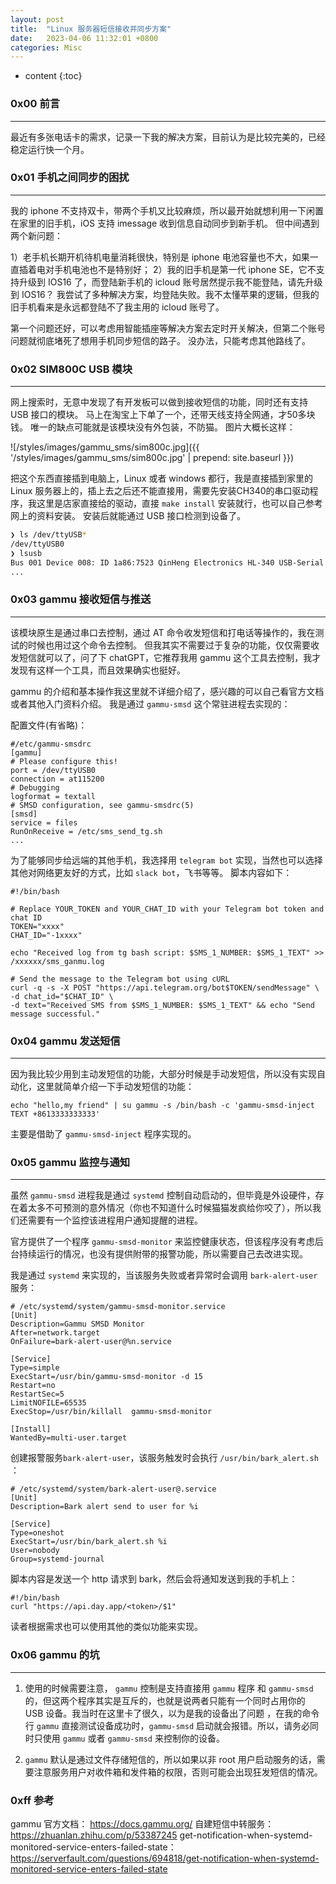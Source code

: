 ```yaml
---
layout: post
title:  "Linux 服务器短信接收并同步方案"
date:   2023-04-06 11:32:01 +0800
categories: Misc
---
```


* content
{:toc}



### 0x00 前言
--------------------

最近有多张电话卡的需求，记录一下我的解决方案，目前认为是比较完美的，已经稳定运行快一个月。


### 0x01 手机之间同步的困扰
--------------------

我的 iphone 不支持双卡，带两个手机又比较麻烦，所以最开始就想利用一下闲置在家里的旧手机，iOS 支持 imessage 收到信息自动同步到新手机。 但中间遇到两个新问题： 

1）老手机长期开机待机电量消耗很快，特别是 iphone 电池容量也不大，如果一直插着电对手机电池也不是特别好；
2）我的旧手机是第一代 iphone SE，它不支持升级到 IOS16 了，而登陆新手机的 icloud 账号居然提示我不能登陆，请先升级到 IOS16？ 我尝试了多种解决方案，均登陆失败。我不太懂苹果的逻辑，但我的旧手机看来是永远都登陆不了我主用的 icloud 账号了。

第一个问题还好，可以考虑用智能插座等解决方案去定时开关解决，但第二个账号问题就彻底堵死了想用手机同步短信的路子。 没办法，只能考虑其他路线了。


### 0x02 SIM800C USB 模块
----------

网上搜索时，无意中发现了有开发板可以做到接收短信的功能，同时还有支持 USB 接口的模块。 马上在淘宝上下单了一个，还带天线支持全网通，才50多块钱。 唯一的缺点可能就是该模块没有外包装，不防猫。
图片大概长这样：

![/styles/images/gammu_sms/sim800c.jpg]({{ '/styles/images/gammu_sms/sim800c.jpg' | prepend: site.baseurl }})

把这个东西直接插到电脑上，Linux 或者 windows 都行，我是直接插到家里的 Linux 服务器上的，插上去之后还不能直接用，需要先安装CH340的串口驱动程序，我这里是店家直接给的驱动，直接 `make install` 安装就行，也可以自己参考网上的资料安装。 安装后就能通过 USB 接口检测到设备了。


```bash
❯ ls /dev/ttyUSB*
/dev/ttyUSB0
❯ lsusb
Bus 001 Device 008: ID 1a86:7523 QinHeng Electronics HL-340 USB-Serial adapter
...
```



### 0x03 gammu 接收短信与推送
----------------------------
该模块原生是通过串口去控制，通过 AT 命令收发短信和打电话等操作的，我在测试的时候也用过这个命令去控制。 但我其实不需要过于复杂的功能，仅仅需要收发短信就可以了，问了下 chatGPT，它推荐我用 gammu 这个工具去控制，我才发现有这样一个工具，而且效果确实也挺好。 

gammu 的介绍和基本操作我这里就不详细介绍了，感兴趣的可以自己看官方文档或者其他入门资料介绍。 我是通过 `gammu-smsd` 这个常驻进程去实现的：


配置文件(有省略)：
```
#/etc/gammu-smsdrc
[gammu]
# Please configure this!
port = /dev/ttyUSB0
connection = at115200
# Debugging
logformat = textall
# SMSD configuration, see gammu-smsdrc(5)
[smsd]
service = files
RunOnReceive = /etc/sms_send_tg.sh
...
```

为了能够同步给远端的其他手机，我选择用 `telegram bot` 实现，当然也可以选择其他对网络更友好的方式，比如 `slack bot`，飞书等等。 脚本内容如下：

```
#!/bin/bash

# Replace YOUR_TOKEN and YOUR_CHAT_ID with your Telegram bot token and chat ID
TOKEN="xxxx"
CHAT_ID="-1xxxx"

echo "Received log from tg bash script: $SMS_1_NUMBER: $SMS_1_TEXT" >> /xxxxxx/sms_ganmu.log

# Send the message to the Telegram bot using cURL
curl -q -s -X POST "https://api.telegram.org/bot$TOKEN/sendMessage" \
-d chat_id="$CHAT_ID" \
-d text="Received SMS from $SMS_1_NUMBER: $SMS_1_TEXT" && echo "Send message successful."
```

### 0x04 gammu 发送短信
-----------------------

因为我比较少用到主动发短信的功能，大部分时候是手动发短信，所以没有实现自动化，这里就简单介绍一下手动发短信的功能：

```
echo "hello,my friend" | su gammu -s /bin/bash -c 'gammu-smsd-inject TEXT +8613333333333'
```
主要是借助了 `gammu-smsd-inject` 程序实现的。


### 0x05 gammu 监控与通知
---------------------------

虽然 `gammu-smsd` 进程我是通过 `systemd` 控制自动启动的，但毕竟是外设硬件，存在着太多不可预测的意外情况（你也不知道什么时候猫猫发疯给你咬了），所以我们还需要有一个监控该进程用户通知提醒的进程。 

官方提供了一个程序 `gammu-smsd-monitor` 来监控健康状态，但该程序没有考虑后台持续运行的情况，也没有提供附带的报警功能，所以需要自己去改进实现。

我是通过 `systemd` 来实现的，当该服务失败或者异常时会调用 `bark-alert-user` 服务：

```
# /etc/systemd/system/gammu-smsd-monitor.service
[Unit]
Description=Gammu SMSD Monitor
After=network.target
OnFailure=bark-alert-user@%n.service

[Service]
Type=simple
ExecStart=/usr/bin/gammu-smsd-monitor -d 15
Restart=no
RestartSec=5
LimitNOFILE=65535
ExecStop=/usr/bin/killall  gammu-smsd-monitor

[Install]
WantedBy=multi-user.target
```


创建报警服务`bark-alert-user`，该服务触发时会执行 `/usr/bin/bark_alert.sh` ：

```
# /etc/systemd/system/bark-alert-user@.service
[Unit]
Description=Bark alert send to user for %i

[Service]
Type=oneshot
ExecStart=/usr/bin/bark_alert.sh %i
User=nobody
Group=systemd-journal
```

脚本内容是发送一个 http 请求到 bark，然后会将通知发送到我的手机上：
```
#!/bin/bash
curl "https://api.day.app/<token>/$1"
```

读者根据需求也可以使用其他的类似功能来实现。


### 0x06 gammu 的坑
-----------------
1. 使用的时候需要注意， `gammu` 控制是支持直接用 `gammu` 程序 和 `gammu-smsd`的，但这两个程序其实是互斥的，也就是说两者只能有一个同时占用你的 USB 设备。我当时在这里卡了很久，以为是我的设备出了问题 ，在我的命令行 `gammu` 直接测试设备成功时，`gammu-smsd` 启动就会报错。所以，请务必同时只使用 `gammu` 或者 `gammu-smsd` 来控制你的设备。

2. `gammu` 默认是通过文件存储短信的，所以如果以非 root 用户启动服务的话，需要注意服务用户对收件箱和发件箱的权限，否则可能会出现狂发短信的情况。


### 0xff 参考

gammu 官方文档： https://docs.gammu.org/
自建短信中转服务：https://zhuanlan.zhihu.com/p/53387245
get-notification-when-systemd-monitored-service-enters-failed-state： https://serverfault.com/questions/694818/get-notification-when-systemd-monitored-service-enters-failed-state








